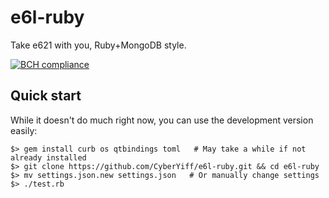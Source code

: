 # e6l-ruby
Take e621 with you, Ruby+MongoDB style.

[![BCH compliance](https://bettercodehub.com/edge/badge/CyberYiff/e6l-ruby?branch=master)](https://bettercodehub.com/)

## Quick start
While it doesn't do much right now, you can use the development version easily:
```
$> gem install curb os qtbindings toml   # May take a while if not already installed
$> git clone https://github.com/CyberYiff/e6l-ruby.git && cd e6l-ruby
$> mv settings.json.new settings.json   # Or manually change settings
$> ./test.rb
```
